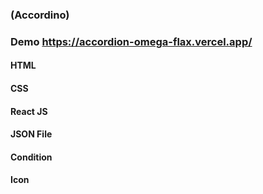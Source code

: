 ### (Accordino)

### Demo https://accordion-omega-flax.vercel.app/
#### HTML
#### CSS
#### React JS
#### JSON File
#### Condition
#### Icon
